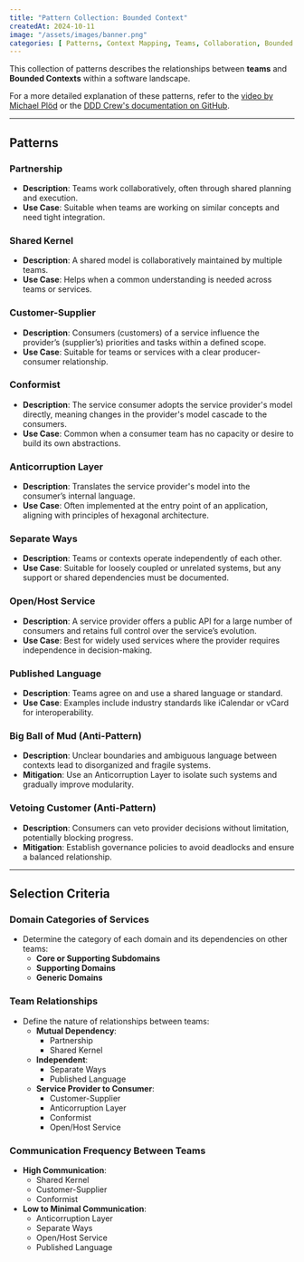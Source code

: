 ```yaml
---
title: "Pattern Collection: Bounded Context"
createdAt: 2024-10-11
image: "/assets/images/banner.png"
categories: [ Patterns, Context Mapping, Teams, Collaboration, Bounded Context ]
---
```


This collection of patterns describes the relationships between **teams** and **Bounded Contexts** within a software landscape.

For a more detailed explanation of these patterns, refer to the [video by Michael Plöd](/posts/pl22-context_mapping) or the [DDD Crew's documentation on GitHub](https://github.com/ddd-crew/context-mapping).

---

## Patterns

### Partnership
- **Description**: Teams work collaboratively, often through shared planning and execution.
- **Use Case**: Suitable when teams are working on similar concepts and need tight integration.

### Shared Kernel
- **Description**: A shared model is collaboratively maintained by multiple teams.
- **Use Case**: Helps when a common understanding is needed across teams or services.

### Customer-Supplier
- **Description**: Consumers (customers) of a service influence the provider’s (supplier’s) priorities and tasks within a defined scope.
- **Use Case**: Suitable for teams or services with a clear producer-consumer relationship.

### Conformist
- **Description**: The service consumer adopts the service provider's model directly, meaning changes in the provider's model cascade to the consumers.
- **Use Case**: Common when a consumer team has no capacity or desire to build its own abstractions.

### Anticorruption Layer
- **Description**: Translates the service provider's model into the consumer’s internal language.
- **Use Case**: Often implemented at the entry point of an application, aligning with principles of hexagonal architecture.

### Separate Ways
- **Description**: Teams or contexts operate independently of each other.
- **Use Case**: Suitable for loosely coupled or unrelated systems, but any support or shared dependencies must be documented.

### Open/Host Service
- **Description**: A service provider offers a public API for a large number of consumers and retains full control over the service’s evolution.
- **Use Case**: Best for widely used services where the provider requires independence in decision-making.

### Published Language
- **Description**: Teams agree on and use a shared language or standard.
- **Use Case**: Examples include industry standards like iCalendar or vCard for interoperability.

### Big Ball of Mud (Anti-Pattern)
- **Description**: Unclear boundaries and ambiguous language between contexts lead to disorganized and fragile systems.
- **Mitigation**: Use an Anticorruption Layer to isolate such systems and gradually improve modularity.

### Vetoing Customer (Anti-Pattern)
- **Description**: Consumers can veto provider decisions without limitation, potentially blocking progress.
- **Mitigation**: Establish governance policies to avoid deadlocks and ensure a balanced relationship.

---

## Selection Criteria

### Domain Categories of Services
- Determine the category of each domain and its dependencies on other teams:
  - **Core or Supporting Subdomains**
  - **Supporting Domains**
  - **Generic Domains**

### Team Relationships
- Define the nature of relationships between teams:
  - **Mutual Dependency**:
    - Partnership
    - Shared Kernel
  - **Independent**:
    - Separate Ways
    - Published Language
  - **Service Provider to Consumer**:
    - Customer-Supplier
    - Anticorruption Layer
    - Conformist
    - Open/Host Service

### Communication Frequency Between Teams
- **High Communication**:
  - Shared Kernel
  - Customer-Supplier
  - Conformist
- **Low to Minimal Communication**:
  - Anticorruption Layer
  - Separate Ways
  - Open/Host Service
  - Published Language
